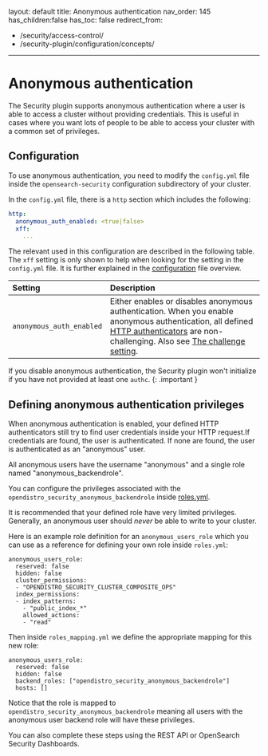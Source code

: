 layout: default
title: Anonymous authentication
nav_order: 145
has_children:false
has_toc: false
redirect_from:
- /security/access-control/
- /security-plugin/configuration/concepts/
---

# Anonymous authentication

The Security plugin supports anonymous authentication where a user is able to access a cluster without providing credentials. This is useful in cases where you want lots of people to be able to access your cluster with a common set of privileges. 

## Configuration

To use anonymous authentication, you need to modify the `config.yml` file inside the `opensearch-security` configuration subdirectory of your cluster.

In the `config.yml` file, there is a `http` section which includes the following: 

```yml
http:
  anonymous_auth_enabled: <true|false>
  xff: 
    ...
```

The relevant used in this configuration are described in the following table. The `xff` setting is only shown to help when looking for the setting in the `config.yml` file. It is further explained in the [configuration](../configuration/configuration.md) file overview. 

| Setting | Description                                                                                                                                                                                                                                                                                                |
| :--- |:-----------------------------------------------------------------------------------------------------------------------------------------------------------------------------------------------------------------------------------------------------------------------------------------------------------|
| `anonymous_auth_enabled` | Either enables or disables anonymous authentication. When you enable anonymous authentication, all defined [HTTP authenticators](#authentication) are non-challenging. Also see [The challenge setting]({{site.url}}{{site.baseurl}}/security/authentication-backends/basic-authc/#the-challenge-setting). |

If you disable anonymous authentication, the Security plugin won't initialize if you have not provided at least one `authc`.
{: .important }

## Defining anonymous authentication privileges

When anonymous authentication is enabled, your defined HTTP authenticators still try to find user credentials inside your HTTP request.If credentials are found, the user is authenticated. If none are found, the user is authenticated as an "anonymous" user.

All anonymous users have the username "anonymous" and a single role named "anonymous_backendrole".

You can configure the privileges associated with the `opendistro_security_anonymous_backendrole` inside [roles.yml](./users-roles.md). 

It is recommended that your defined role have very limited privileges. Generally, an anonymous user should _never_ be able to write to your cluster.

Here is an example role definition for an `anonymous_users_role` which you can use as a reference for defining your own role inside `roles.yml`:

```agsl
anonymous_users_role:
  reserved: false
  hidden: false
  cluster_permissions:
  - "OPENDISTRO_SECURITY_CLUSTER_COMPOSITE_OPS"
  index_permissions:
  - index_patterns:
    - "public_index_*"
    allowed_actions:
    - "read"
```

Then inside `roles_mapping.yml` we define the appropriate mapping for this new role:

```agsl
anonymous_users_role:
  reserved: false
  hidden: false
  backend_roles: ["opendistro_security_anonymous_backendrole"]
  hosts: []
```

Notice that the role is mapped to `opendistro_security_anonymous_backendrole` meaning all users with the anonymous user backend role will have these privileges. 

You can also complete these steps using the REST API or OpenSearch Security Dashboards. 

